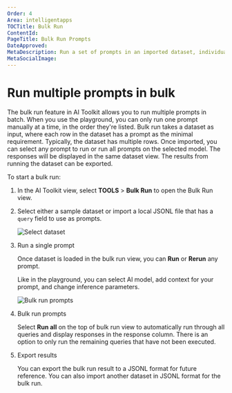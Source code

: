 ```yaml
---
Order: 4
Area: intelligentapps
TOCTitle: Bulk Run
ContentId:
PageTitle: Bulk Run Prompts
DateApproved:
MetaDescription: Run a set of prompts in an imported dataset, individually or in a full batch towards the selected genAI models and parameters.
MetaSocialImage:
---
```


# Run multiple prompts in bulk

The bulk run feature in AI Toolkit allows you to run multiple prompts in batch. When you use the playground, you can only run one prompt manually at a time, in the order they're listed. Bulk run takes a dataset as input, where each row in the dataset has a prompt as the minimal requirement. Typically, the dataset has multiple rows. Once imported, you can select any prompt to run or run all prompts on the selected model. The responses will be displayed in the same dataset view. The results from running the dataset can be exported.

To start a bulk run:

1. In the AI Toolkit view, select **TOOLS** > **Bulk Run** to open the Bulk Run view.


1. Select either a sample dataset or import a local JSONL file that has a `query` field to use as prompts.

    ![Select dataset](./images/bulkrun/dataset.png)

1. Run a single prompt

    Once dataset is loaded in the bulk run view, you can **Run** or **Rerun** any prompt.

    Like in the playground, you can select AI model, add context for your prompt, and change inference parameters.

    ![Bulk run prompts](./images/bulkrun/bulkrun_one.png)

1. Bulk run prompts

    Select **Run all** on the top of bulk run view to automatically run through all queries and display responses in the response column. There is an option to only run the remaining queries that have not been executed.

1. Export results

    You can export the bulk run result to a JSONL format for future reference.
    You can also import another dataset in JSONL format for the bulk run.